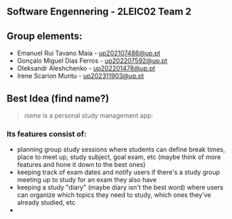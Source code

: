 ## Software Engennering - 2LEIC02 Team 2

## Group elements:
- Emanuel Rui Tavano Maia - up202107486@up.pt
- Gonçalo Miguel Dias Ferros - up202207592@up.pt
- Oleksandr Aleshchenko - up202201478@up.pt
- Irene Scarion Muntu - up202311903@up.pt

## Best Idea (find name?)
> *name* is a personal study management app: 

### Its features consist of:
- planning group study sessions where students can define break times, place to meet up, study subject, goal exam, etc (maybe think of more features and hone it down to the best ones) 
- keeping track of exam dates and notify users if there's a study group meeting up to study for an exam they also have 
- keeping a study "diary" (maybe diary isn't the best word) where users can organize which topics they need to study, which ones they've already studied, etc
-  